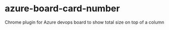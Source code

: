 # azure-board-card-number
Chrome plugin for Azure devops board to show total size on top of a column
